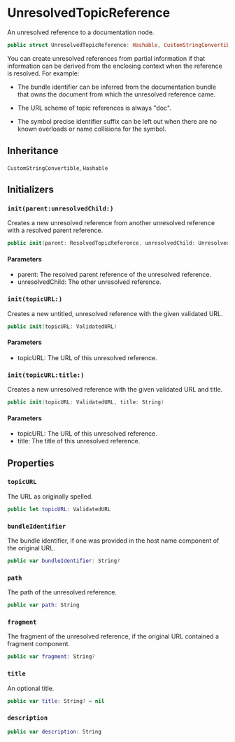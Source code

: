# UnresolvedTopicReference

An unresolved reference to a documentation node.

``` swift
public struct UnresolvedTopicReference: Hashable, CustomStringConvertible 
```

You can create unresolved references from partial information if that information can be derived from the enclosing context when the
reference is resolved. For example:

  - The bundle identifier can be inferred from the documentation bundle that owns the document from which the unresolved reference came.

  - The URL scheme of topic references is always "doc".

  - The symbol precise identifier suffix can be left out when there are no known overloads or name collisions for the symbol.

## Inheritance

`CustomStringConvertible`, `Hashable`

## Initializers

### `init(parent:unresolvedChild:)`

Creates a new unresolved reference from another unresolved reference with a resolved parent reference.

``` swift
public init(parent: ResolvedTopicReference, unresolvedChild: UnresolvedTopicReference) 
```

#### Parameters

  - parent: The resolved parent reference of the unresolved reference.
  - unresolvedChild: The other unresolved reference.

### `init(topicURL:)`

Creates a new untitled, unresolved reference with the given validated URL.

``` swift
public init(topicURL: ValidatedURL) 
```

#### Parameters

  - topicURL: The URL of this unresolved reference.

### `init(topicURL:title:)`

Creates a new unresolved reference with the given validated URL and title.

``` swift
public init(topicURL: ValidatedURL, title: String) 
```

#### Parameters

  - topicURL: The URL of this unresolved reference.
  - title: The title of this unresolved reference.

## Properties

### `topicURL`

The URL as originally spelled.

``` swift
public let topicURL: ValidatedURL
```

### `bundleIdentifier`

The bundle identifier, if one was provided in the host name component of the original URL.

``` swift
public var bundleIdentifier: String? 
```

### `path`

The path of the unresolved reference.

``` swift
public var path: String 
```

### `fragment`

The fragment of the unresolved reference, if the original URL contained a fragment component.

``` swift
public var fragment: String? 
```

### `title`

An optional title.

``` swift
public var title: String? = nil
```

### `description`

``` swift
public var description: String 
```
